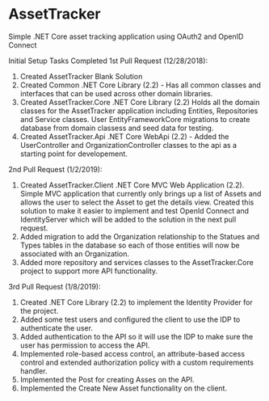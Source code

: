 # AssetTracker
Simple .NET Core asset tracking application using OAuth2 and OpenID Connect

Initial Setup Tasks Completed 1st Pull Request (12/28/2018):

1. Created AssetTracker Blank Solution
2. Created Common .NET Core Library (2.2) - Has all common classes and interfaces that can be used across other domain libraries.
3. Created AssetTracker.Core  .NET Core Library (2.2) Holds all the domain classes for the AssetTracker application including Entities, Repositories and Service classes.  User EntityFrameworkCore migrations to create database from domain classess and seed data for testing.
4. Created AssetTracker.Api .NET Core WebApi (2.2) - Added the UserController and OrganizationController classes to the api as a starting point for developement.

2nd Pull Request (1/2/2019):

1. Created AssetTracker.Client .NET Core MVC Web Application (2.2).  Simple MVC application that currently only brings up a list of Assets and allows the user to select the Asset to get the details view.  Created this solution to make it easier to implement and test OpenId Connect and IdentityServer which will be added to the solution in the next pull request.
2. Added migration to add the Organization relationship to the Statues and Types tables in the database so each of those entities will now be associated with an Organization.
3. Added more repository and services classes to the AssetTracker.Core project to support more API functionality.

3rd Pull Request (1/8/2019):

1. Created .NET Core Library (2.2) to implement the Identity Provider for the project.  
2. Added some test users and configured the client to use the IDP to authenticate the user.
3. Added authentication to the API so it will use the IDP to make sure the user has permission to access the API.
4. Implemented role-based access control, an attribute-based access control and extended authorization policy with a custom requirements handler.
5. Implemented the Post for creating Asses on the API.
6. Implemented the Create New Asset functionality on the client.